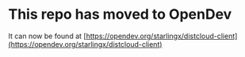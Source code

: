 # This repo has moved to OpenDev

It can now be found at [https://opendev.org/starlingx/distcloud-client](https://opendev.org/starlingx/distcloud-client)
